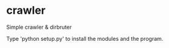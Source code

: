 # crawler
Simple crawler &amp; dirbruter

Type 'python setup.py' to install the modules and the program.
